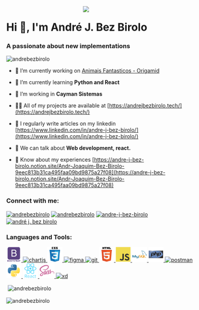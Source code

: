 <img align="right" width="300" src="https://i2.wp.com/allhtaccess.info/wp-content/uploads/2018/03/programming.gif?fit=1281%2C716&ssl=1" />
<h1 align="left">Hi 👋, I'm André J. Bez Birolo</h1>
<h3 align="left">A passionate about new implementations</h3>

<p align="left"> <img src="https://komarev.com/ghpvc/?username=andrebezbirolo&label=Profile%20views&color=610eb4&style=flat" alt="andrebezbirolo" /> </p>

- 🔭 I’m currently working on [Animais Fantasticos - Origamid](https://github.com/AndreBezBirolo/javascript-origamid)

- 🌱 I’m currently learning **Python and React**

- 🤝 I’m working in **Cayman Sistemas**

- 👨‍💻 All of my projects are available at [https://andrejbezbirolo.tech/](https://andrejbezbirolo.tech/)

- 📝 I regularly write articles on my linkedin [https://www.linkedin.com/in/andre-j-bez-birolo/](https://www.linkedin.com/in/andre-j-bez-birolo/)

- 💬 We can talk about **Web development, react.**

- 📄 Know about my experiences [https://andre-j-bez-birolo.notion.site/Andr-Joaquim-Bez-Birolo-9eec813b31ca495faa09bd9875a27f08](https://andre-j-bez-birolo.notion.site/Andr-Joaquim-Bez-Birolo-9eec813b31ca495faa09bd9875a27f08)

<h3 align="left">Connect with me:</h3>
<p align="left">
<a href="https://codepen.io/andrebezbirolo" target="blank"><img align="center" src="https://raw.githubusercontent.com/rahuldkjain/github-profile-readme-generator/master/src/images/icons/Social/codepen.svg" alt="andrebezbirolo" height="30" width="40" /></a>
<a href="https://dev.to/andrebezbirolo" target="blank"><img align="center" src="https://cdn.jsdelivr.net/npm/simple-icons@3.0.1/icons/dev-dot-to.svg" alt="andrebezbirolo" height="30" width="40" /></a>
<a href="https://linkedin.com/in/andre-j-bez-birolo" target="blank"><img align="center" src="https://raw.githubusercontent.com/rahuldkjain/github-profile-readme-generator/master/src/images/icons/Social/linked-in-alt.svg" alt="andre-j-bez-birolo" height="30" width="40" /></a>
<a href="https://www.youtube.com/c/andré j. bez birolo" target="blank"><img align="center" src="https://raw.githubusercontent.com/rahuldkjain/github-profile-readme-generator/master/src/images/icons/Social/youtube.svg" alt="andré j. bez birolo" height="30" width="40" /></a>
</p>

<h3 align="left">Languages and Tools:</h3>
<p align="left"> <a href="https://getbootstrap.com" target="_blank"> <img src="https://raw.githubusercontent.com/devicons/devicon/master/icons/bootstrap/bootstrap-plain-wordmark.svg" alt="bootstrap" width="40" height="40"/> </a> <a href="https://www.chartjs.org" target="_blank"> <img src="https://www.chartjs.org/media/logo-title.svg" alt="chartjs" width="40" height="40"/> </a> <a href="https://www.w3schools.com/css/" target="_blank"> <img src="https://raw.githubusercontent.com/devicons/devicon/master/icons/css3/css3-original-wordmark.svg" alt="css3" width="40" height="40"/> </a> <a href="https://www.figma.com/" target="_blank"> <img src="https://www.vectorlogo.zone/logos/figma/figma-icon.svg" alt="figma" width="40" height="40"/> </a> <a href="https://git-scm.com/" target="_blank"> <img src="https://www.vectorlogo.zone/logos/git-scm/git-scm-icon.svg" alt="git" width="40" height="40"/> </a> <a href="https://www.w3.org/html/" target="_blank"> <img src="https://raw.githubusercontent.com/devicons/devicon/master/icons/html5/html5-original-wordmark.svg" alt="html5" width="40" height="40"/> </a> <a href="https://developer.mozilla.org/en-US/docs/Web/JavaScript" target="_blank"> <img src="https://raw.githubusercontent.com/devicons/devicon/master/icons/javascript/javascript-original.svg" alt="javascript" width="40" height="40"/> </a> <a href="https://www.mysql.com/" target="_blank"> <img src="https://raw.githubusercontent.com/devicons/devicon/master/icons/mysql/mysql-original-wordmark.svg" alt="mysql" width="40" height="40"/> </a> <a href="https://www.php.net" target="_blank"> <img src="https://raw.githubusercontent.com/devicons/devicon/master/icons/php/php-original.svg" alt="php" width="40" height="40"/> </a> <a href="https://postman.com" target="_blank"> <img src="https://www.vectorlogo.zone/logos/getpostman/getpostman-icon.svg" alt="postman" width="40" height="40"/> </a> <a href="https://www.python.org" target="_blank"> <img src="https://raw.githubusercontent.com/devicons/devicon/master/icons/python/python-original.svg" alt="python" width="40" height="40"/> </a> <a href="https://reactjs.org/" target="_blank"> <img src="https://raw.githubusercontent.com/devicons/devicon/master/icons/react/react-original-wordmark.svg" alt="react" width="40" height="40"/> </a> <a href="https://sass-lang.com" target="_blank"> <img src="https://raw.githubusercontent.com/devicons/devicon/master/icons/sass/sass-original.svg" alt="sass" width="40" height="40"/> </a> <a href="https://www.adobe.com/products/xd.html" target="_blank"> <img src="https://cdn.worldvectorlogo.com/logos/adobe-xd.svg" alt="xd" width="40" height="40"/> </a> </p>

<p>&nbsp;<img align="center" src="https://github-readme-stats.vercel.app/api?username=andrebezbirolo&show_icons=true&theme=dark&locale=en" alt="andrebezbirolo" /></p>

<p><img align="center" src="https://github-readme-streak-stats.herokuapp.com/?user=andrebezbirolo&theme=dark" alt="andrebezbirolo" /></p>
